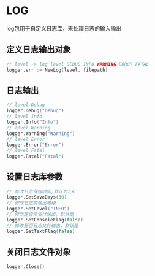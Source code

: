 # LOG

log包用于自定义日志库，来处理日志的输入输出

## 定义日志输出对象

```Go
// level -> log level DEBUG INFO WARNING ERROR FATAL
logger,err := NewLog(level, filepath)
```

## 日志输出

```Go
// level Debug
logger.Debug("Debug")
// level Info
logger.Info("Info")
// level Warning
logger.Warning("Warning")
// level Error
logger.Error("Error")
// level Fatal
logger.Fatal("Fatal")
```

## 设置日志库参数

```Go
// 修改日志保存时间,默认为7天
logger.SetSaveDays(30)
// 修改日志的输出等级
logger.SetLevel("INFO")
// 修改是否命令行输出，默认是
logger.SetConsoleFlag(false)
// 修改是否日志文件输出，默认是
logger.SetTextFlag(false)
```

## 关闭日志文件对象

```Go
logger.Close()
```
